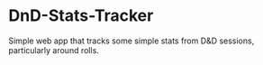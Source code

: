 DnD-Stats-Tracker
=================

Simple web app that tracks some simple stats from D&amp;D sessions, particularly around rolls.
